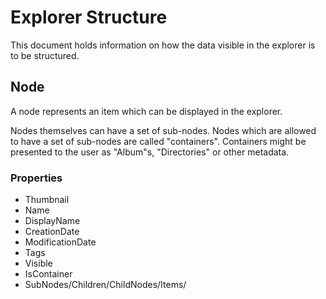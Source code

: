 # Explorer Structure
This document holds information on how the data visible in the explorer is to be structured.

## Node
A node represents an item which can be displayed in the explorer.

Nodes themselves can have a set of sub-nodes. Nodes which are allowed to have a set of sub-nodes are called "containers". Containers might be presented to the user as "Album"s, "Directories" or other metadata.

### Properties
  - Thumbnail
  - Name
  - DisplayName
  - CreationDate
  - ModificationDate
  - Tags
  - Visible
  - IsContainer
  - SubNodes/Children/ChildNodes/Items/
